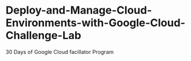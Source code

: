 # Deploy-and-Manage-Cloud-Environments-with-Google-Cloud-Challenge-Lab
30 Days of Google Cloud facillator Program
